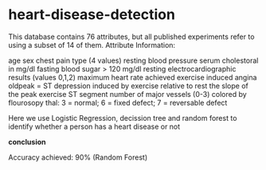 # heart-disease-detection
This database contains 76 attributes, but all published experiments refer to using a subset of 14 of them.
Attribute Information:

age
sex
chest pain type (4 values)
resting blood pressure
serum cholestoral in mg/dl
fasting blood sugar > 120 mg/dl
resting electrocardiographic results (values 0,1,2)
maximum heart rate achieved
exercise induced angina
oldpeak = ST depression induced by exercise relative to rest
the slope of the peak exercise ST segment
number of major vessels (0-3) colored by flourosopy
thal: 3 = normal; 6 = fixed defect; 7 = reversable defect

Here we use Logistic Regression, decission tree and random forest to identify whether a person has a heart disease or not

**conclusion**


Accuracy achieved: 90% (Random Forest)
